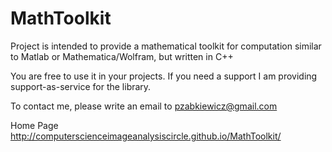 MathToolkit
===========

Project is intended to provide a mathematical toolkit for computation similar to Matlab or Mathematica/Wolfram, but written in C++


You are free to use it in your projects. If you need a support I am providing support-as-service for the library.

To contact me, please write an email to pzabkiewicz@gmail.com

Home Page
http://computerscienceimageanalysiscircle.github.io/MathToolkit/
